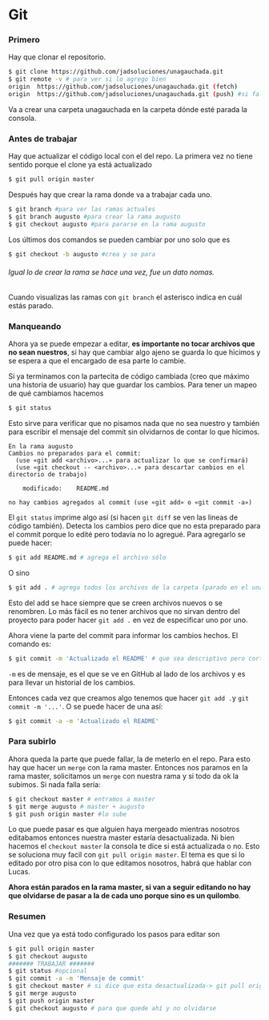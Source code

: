 # Git
### Primero
Hay que clonar el repositorio.
``` sh
$ git clone https://github.com/jadsoluciones/unagauchada.git
$ git remote -v # para ver si lo agrego bien
origin	https://github.com/jadsoluciones/unagauchada.git (fetch)
origin	https://github.com/jadsoluciones/unagauchada.git (push) #si falta esta es porque no tenés permiso para pushear
``` 
Va a crear una carpeta unagauchada en la carpeta dónde esté parada la consola.
### Antes de trabajar
Hay que actualizar el código local con el del repo. La primera vez no tiene sentido porque el clone ya está actualizado
``` sh
$ git pull origin master
``` 

Después hay que crear la rama donde va a trabajar cada uno.
``` sh
$ git branch #para ver las ramas actuales
$ git branch augusto #para crear la rama augusto
$ git checkout augusto #para pararse en la rama augusto
``` 
Los últimos dos comandos se pueden cambiar por uno solo  que es
``` sh
$ git checkout -b augusto #crea y se para
``` 
###### Igual lo de crear la rama se hace una vez, fue un dato nomas.

Cuando visualizas las ramas con `git branch` el asterisco indica en cuál estás parado.
### Manqueando
Ahora ya se puede empezar a editar, **es importante no tocar archivos que no sean nuestros**, si hay que cambiar algo ajeno se guarda lo que hicimos y se espera a que el encargado de esa parte lo cambie.

Si ya terminamos con la partecita de código cambiada (creo que máximo una historia de usuario) hay que guardar los cambios. Para tener un mapeo de qué cambiamos hacemos
``` sh
$ git status
``` 
Esto sirve para verificar que no pisamos nada que no sea nuestro y también para escribir el mensaje del commit sin olvidarnos de contar lo que hicimos.

```
En la rama augusto
Cambios no preparados para el commit:
  (use «git add <archivo>...» para actualizar lo que se confirmará)
  (use «git checkout -- <archivo>...» para descartar cambios en el directorio de trabajo)

	modificado:    README.md

no hay cambios agregados al commit (use «git add» o «git commit -a»)
```
El `git status` imprime algo así (si hacen `git diff` se ven las lineas de código también). Detecta los cambios pero dice que no esta preparado para el commit porque lo edité pero todavía no lo agregué. Para agregarlo se puede hacer:
```sh
$ git add README.md # agrega el archivo sólo
```
O sino
```sh
$ git add . # agrega todos los archivos de la carpeta (parado en el unagauchada) 
```

Esto del add se hace siempre que se creen archivos nuevos o se renombren. Lo más fácil es no tener archivos que no sirvan dentro del proyecto para poder hacer `git add .` en vez de especificar uno por uno.

Ahora viene la parte del commit para informar los cambios hechos. El comando es:
```sh
$ git commit -m 'Actualizado el README' # que sea descriptivo pero corto como un título
```
`-m` es de mensaje, es el que se ve en GitHub al lado de los archivos  y es para llevar un historial de los cambios.

Entonces cada vez que creamos algo tenemos que hacer `git add .`y `git commit -m '...'`. O se puede hacer de una así:
```sh
$ git commit -a -m 'Actualizado el README'
```
### Para subirlo
Ahora queda la parte que puede fallar, la de meterlo en el repo. Para esto hay que hacer un `merge` con la rama master. Entonces nos paramos en la rama master, solicitamos un `merge` con nuestra rama y si todo da ok la subimos. Si nada falla
sería:
``` sh
$ git checkout master # entramos a master
$ git merge augusto # master + augusto
$ git push origin master #lo sube
```
Lo que puede pasar es que alguien haya mergeado mientras nosotros editabamos entonces nuestra master estaría desactualizada. Ni bien hacemos el `checkout master` la consola te dice si está actualizada o no. Esto se soluciona muy facil con `git pull origin master`. El tema es que si lo editado por otro pisa con lo que editamos nosotros, habrá que hablar con Lucas. 

**Ahora están parados en la rama master, si van a seguir editando no hay que olvidarse de pasar a la de cada uno porque sino es un quilombo**.

### Resumen

Una vez que ya está todo configurado los pasos para editar son
```sh
$ git pull origin master
$ git checkout augusto
####### TRABAJAR #######
$ git status #opcional
$ git commit -a -m 'Mensaje de commit'
$ git checkout master # si dice que esta desactualizada-> git pull origin master
$ git merge augusto
$ git push origin master
$ git checkout augusto # para que quede ahí y no olvidarse
```
